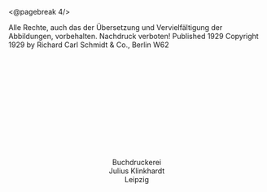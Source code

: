 <@pagebreak 4/>

Alle Rechte, auch das der Übersetzung und Vervielfältigung der
Abbildungen, vorbehalten. Nachdruck verboten! Published 1929
Copyright 1929 by Richard Carl Schmidt & Co., Berlin W62

<div style="text-align: center; white-space: pre; padding-top: 200px;">Buchdruckerei
Julius Klinkhardt
Leipzig</div>
